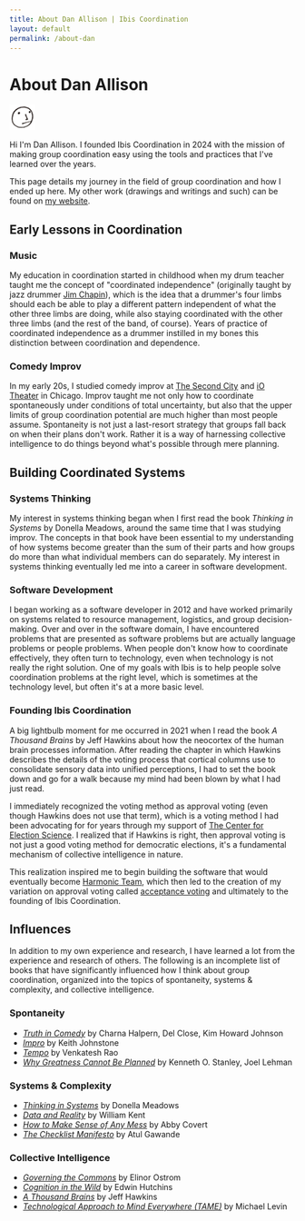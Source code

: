 ```yaml
---
title: About Dan Allison | Ibis Coordination
layout: default
permalink: /about-dan
---
```


# About Dan Allison

<img src="danallison-profile-pic-face-icon-logo.png" height="45px">

Hi I'm Dan Allison. I founded Ibis Coordination in 2024 with the mission of making group coordination easy using the tools and practices that I've learned over the years.

This page details my journey in the field of group coordination and how I ended up here. My other work (drawings and writings and such) can be found on [my website](https://danallison.info).

## Early Lessons in Coordination

### Music

My education in coordination started in childhood when my drum teacher taught me the concept of "coordinated independence" (originally taught by jazz drummer [Jim Chapin](https://en.wikipedia.org/wiki/Jim_Chapin)), which is the idea that a drummer's four limbs should each be able to play a different pattern independent of what the other three limbs are doing, while also staying coordinated with the other three limbs (and the rest of the band, of course). Years of practice of coordinated independence as a drummer instilled in my bones this distinction between coordination and dependence.

### Comedy Improv

In my early 20s, I studied comedy improv at [The Second City](https://en.wikipedia.org/wiki/The_Second_City) and [iO Theater](https://en.wikipedia.org/wiki/IO_Theater) in Chicago. Improv taught me not only how to coordinate spontaneously under conditions of total uncertainty, but also that the upper limits of group coordination potential are much higher than most people assume. Spontaneity is not just a last-resort strategy that groups fall back on when their plans don't work. Rather it is a way of harnessing collective intelligence to do things beyond what's possible through mere planning.

## Building Coordinated Systems

### Systems Thinking

My interest in systems thinking began when I first read the book _Thinking in Systems_ by Donella Meadows, around the same time that I was studying improv. The concepts in that book have been essential to my understanding of how systems become greater than the sum of their parts and how groups do more than what individual members can do separately. My interest in systems thinking eventually led me into a career in software development.

### Software Development

I began working as a software developer in 2012 and have worked primarily on systems related to resource management, logistics, and group decision-making. Over and over in the software domain, I have encountered problems that are presented as software problems but are actually language problems or people problems. When people don't know how to coordinate effectively, they often turn to technology, even when technology is not really the right solution. One of my goals with Ibis is to help people solve coordination problems at the right level, which is sometimes at the technology level, but often it's at a more basic level.

### Founding Ibis Coordination

A big lightbulb moment for me occurred in 2021 when I read the book _A Thousand Brains_ by Jeff Hawkins about how the neocortex of the human brain processes information. After reading the chapter in which Hawkins describes the details of the voting process that cortical columns use to consolidate sensory data into unified perceptions, I had to set the book down and go for a walk because my mind had been blown by what I had just read.

I immediately recognized the voting method as approval voting (even though Hawkins does not use that term), which is a voting method I had been advocating for for years through my support of [The Center for Election Science](https://electionscience.org/). I realized that if Hawkins is right, then approval voting is not just a good voting method for democratic elections, it's a fundamental mechanism of collective intelligence in nature.

This realization inspired me to begin building the software that would eventually become [Harmonic Team](https://harmonic.team), which then led to the creation of my variation on approval voting called [acceptance voting](https://danallison.info/writings/acceptance-voting) and ultimately to the founding of Ibis Coordination.

## Influences

In addition to my own experience and research, I have learned a lot from the experience and research of others. The following is an incomplete list of books that have significantly influenced how I think about group coordination, organized into the topics of spontaneity, systems & complexity, and collective intelligence.

### Spontaneity

* [_Truth in Comedy_](https://www.amazon.com/Truth-Comedy-Improvisation-Charna-Halpern/dp/1566080037) by Charna Halpern, Del Close, Kim Howard Johnson
* [_Impro_](https://www.amazon.com/Impro-Improvisation-Theatre-Keith-Johnstone/dp/0878301178) by Keith Johnstone
* [_Tempo_](https://www.ribbonfarm.com/tempo/) by Venkatesh Rao
* [_Why Greatness Cannot Be Planned_](https://www.amazon.com/Why-Greatness-Cannot-Planned-Objective/dp/3319155237) by Kenneth O. Stanley, Joel Lehman

### Systems & Complexity

* [_Thinking in Systems_](https://en.wikipedia.org/wiki/Thinking_In_Systems%3A_A_Primer) by Donella Meadows
* [_Data and Reality_](https://www.amazon.com/Data-Reality-Perspective-Perceiving-Information/dp/1935504215) by William Kent
* [_How to Make Sense of Any Mess_](https://www.howtomakesenseofanymess.com/) by Abby Covert
* [_The Checklist Manifesto_](https://atulgawande.com/book/the-checklist-manifesto/) by Atul Gawande

### Collective Intelligence

* [_Governing the Commons_](https://archive.org/details/governingthecommons/mode/2up) by Elinor Ostrom
* [_Cognition in the Wild_](https://www.amazon.com/Cognition-Wild-Bradford-Edwin-Hutchins/dp/0262581469) by Edwin Hutchins
* [_A Thousand Brains_](https://www.numenta.com/resources/books/a-thousand-brains-by-jeff-hawkins/) by Jeff Hawkins
* [_Technological Approach to Mind Everywhere (TAME)_](https://arxiv.org/abs/2201.10346) by Michael Levin